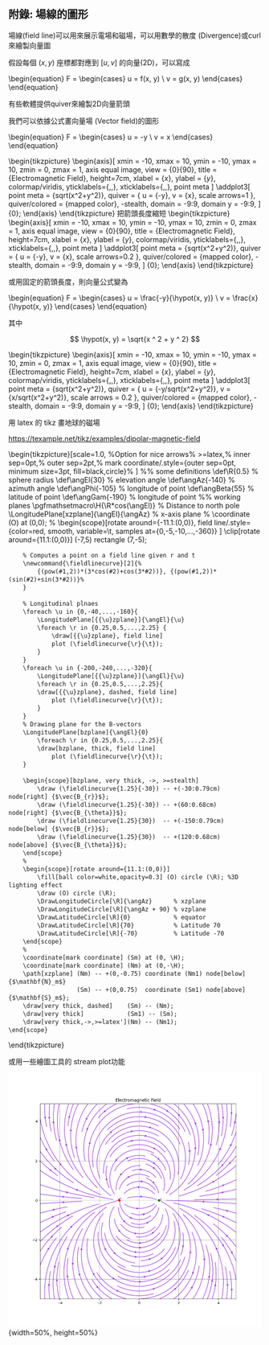## 附錄: 場線的圖形

場線(field line)可以用來展示電場和磁場，可以用數學的散度
(Divergence)或curl來繪製向量圖

假設每個 $(x, y)$ 座標都對應到 $[u, v]$ 的向量(2D)，可以寫成

\begin{equation}
F =
\begin{cases}
u = f(x, y) \\
v = g(x, y)
\end{cases}
\end{equation}

有些軟體提供quiver來繪製2D向量箭頭

我們可以依據公式畫向量場 (Vector field)的圖形

\begin{equation}
F =
\begin{cases}
u = -y \\
v = x
\end{cases}
\end{equation}

\begin{tikzpicture}
\begin{axis}[
  xmin = -10, xmax = 10,
  ymin = -10, ymax = 10,
  zmin = 0, zmax = 1,
  axis equal image,
  view = {0}{90},
  title = {Electromagnetic Field},
  height=7cm,
  xlabel = {$x$},
  ylabel = {$y$},
  colormap/viridis,
  yticklabels={,,},
  xticklabels={,,},
  point meta
]
\addplot3[
  point meta = {sqrt(x^2+y^2)},
  quiver = {
    u = {-y},
    v = {x},
    scale arrows=1
  },
  quiver/colored = {mapped color},
  -stealth,
  domain = -9:9,
  domain y = -9:9,
] {0};
\end{axis}
\end{tikzpicture} 把箭頭長度縮短 \begin{tikzpicture}
\begin{axis}[
  xmin = -10, xmax = 10,
  ymin = -10, ymax = 10,
  zmin = 0, zmax = 1,
  axis equal image,
  view = {0}{90},
  title = {Electromagnetic Field},
  height=7cm,
  xlabel = {$x$},
  ylabel = {$y$},
  colormap/viridis,
  yticklabels={,,},
  xticklabels={,,},
  point meta
]
\addplot3[
  point meta = {sqrt(x^2+y^2)},
  quiver = {
    u = {-y},
    v = {x},
    scale arrows=0.2
  },
  quiver/colored = {mapped color},
  -stealth,
  domain = -9:9,
  domain y = -9:9,
] {0};
\end{axis}
\end{tikzpicture}

或用固定的箭頭長度，則向量公式變為

\begin{equation}
F =
\begin{cases}
u = \frac{-y}{\hypot(x, y)} \\
v = \frac{x}{\hypot(x, y)}
\end{cases}
\end{equation}

其中 

$$
\hypot(x, y) = \sqrt{x ^ 2 + y ^ 2}
$$

\begin{tikzpicture}
\begin{axis}[
  xmin = -10, xmax = 10,
  ymin = -10, ymax = 10,
  zmin = 0, zmax = 1,
  axis equal image,
  view = {0}{90},
  title = {Electromagnetic Field},
  height=7cm,
  xlabel = {$x$},
  ylabel = {$y$},
  colormap/viridis,
  yticklabels={,,},
  xticklabels={,,},
  point meta
]
\addplot3[
  point meta = {sqrt(x^2+y^2)},
  quiver = {
    u = {-y/sqrt(x^2+y^2)},
    v = {x/sqrt(x^2+y^2)},
    scale arrows = 0.2
  },
  quiver/colored = {mapped color},
  -stealth,
  domain = -9:9,
  domain y = -9:9,
] {0};
\end{axis}
\end{tikzpicture}

用 latex 的 tikz 畫地球的磁場

<https://texample.net/tikz/examples/dipolar-magnetic-field>

\begin{tikzpicture}[scale=1.0,
        %Option for nice arrows%
        >=latex,%
        inner sep=0pt,%
        outer sep=2pt,%
        mark coordinate/.style={outer sep=0pt,
            minimum size=3pt, fill=black,circle}%
    ]
    %% some definitions
    \def\R{0.5}       % sphere radius
    \def\angEl{30}    % elevation angle
    \def\angAz{-140}  % azimuth angle
    \def\angPhi{-105} % longitude of point
    \def\angBeta{55}  % latitude of point
    \def\angGam{-190} % longitude of point
    %% working planes
    \pgfmathsetmacro\H{\R*cos(\angEl)}          % Distance to north pole
    \LongitudePlane[xzplane]{\angEl}{\angAz}    % x-axis plane
    %
    \coordinate (O) at (0,0);
    %
    \begin{scope}[rotate around={-11.1:(0,0)},
        field line/.style={color=red, smooth,
            variable=\t, samples at={0,-5,-10,...,-360}}
    ]
        \clip[rotate around={11.1:(0,0)}] (-7,5) rectangle (7,-5);

        % Computes a point on a field line given r and t
        \newcommand{\fieldlinecurve}[2]{%
            {(pow(#1,2))*(3*cos(#2)+cos(3*#2))}, {(pow(#1,2))*(sin(#2)+sin(3*#2))}%
        }

        % Longitudinal plnaes
        \foreach \u in {0,-40,...,-160}{
            \LongitudePlane[{{\u}zplane}]{\angEl}{\u}
            \foreach \r in {0.25,0.5,...,2.25} {
                \draw[{{\u}zplane}, field line]
                plot (\fieldlinecurve{\r}{\t});
            }
        }
        \foreach \u in {-200,-240,...,-320}{
            \LongitudePlane[{{\u}zplane}]{\angEl}{\u}
            \foreach \r in {0.25,0.5,...,2.25}{
            \draw[{{\u}zplane}, dashed, field line]
                plot (\fieldlinecurve{\r}{\t});
            }
        }
        % Drawing plane for the B-vectors
        \LongitudePlane[bzplane]{\angEl}{0}
            \foreach \r in {0.25,0.5,...,2.25}{
            \draw[bzplane, thick, field line]
                plot (\fieldlinecurve{\r}{\t});
        }

        \begin{scope}[bzplane, very thick, ->, >=stealth]
            \draw (\fieldlinecurve{1.25}{-30}) -- +(-30:0.79cm)  node[right] {$\vec{B_{r}}$};
            \draw (\fieldlinecurve{1.25}{-30}) -- +(60:0.68cm)   node[right] {$\vec{B_{\theta}}$};
            \draw (\fieldlinecurve{1.25}{30})  -- +(-150:0.79cm) node[below] {$\vec{B_{r}}$};
            \draw (\fieldlinecurve{1.25}{30})  -- +(120:0.68cm)  node[above] {$\vec{B_{\theta}}$};
        \end{scope}
        %
        \begin{scope}[rotate around={11.1:(0,0)}]
            \fill[ball color=white,opacity=0.3] (O) circle (\R); %3D lighting effect
            \draw (O) circle (\R);
            \DrawLongitudeCircle[\R]{\angAz}      % xzplane
            \DrawLongitudeCircle[\R]{\angAz + 90} % vzplane
            \DrawLatitudeCircle[\R]{0}            % equator
            \DrawLatitudeCircle[\R]{70}           % Latitude 70
            \DrawLatitudeCircle[\R]{-70}          % Latitude -70
        \end{scope}
        %
        \coordinate[mark coordinate] (Sm) at (0, \H);
        \coordinate[mark coordinate] (Nm) at (0,-\H);
        \path[xzplane] (Nm) -- +(0,-0.75) coordinate (Nm1) node[below] {$\mathbf{N}_m$}
                       (Sm) -- +(0,0.75)  coordinate (Sm1) node[above] {$\mathbf{S}_m$};
        \draw[very thick, dashed]    (Sm) -- (Nm);
        \draw[very thick]            (Sm1) -- (Sm);
        \draw[very thick,->,>=latex'](Nm) -- (Nm1);
    \end{scope}
\end{tikzpicture}

或用一些繪圖工具的 stream plot功能

![](vector.png){width=50%, height=50%}
